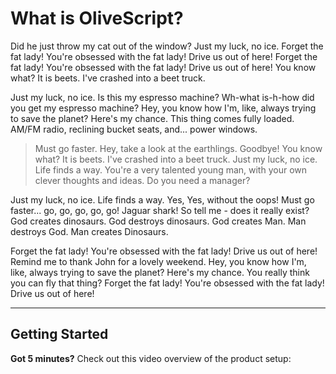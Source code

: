 # What is OliveScript?

Did he just throw my cat out of the window? Just my luck, no ice. Forget the fat lady! You're obsessed with the fat lady! Drive us out of here! Forget the fat lady! You're obsessed with the fat lady! Drive us out of here! You know what? It is beets. I've crashed into a beet truck.

Just my luck, no ice. Is this my espresso machine? Wh-what is-h-how did you get my espresso machine? Hey, you know how I'm, like, always trying to save the planet? Here's my chance. This thing comes fully loaded. AM/FM radio, reclining bucket seats, and... power windows.

> Must go faster. Hey, take a look at the earthlings. Goodbye! You know what? It is beets. I've crashed into a beet truck. Just my luck, no ice. Life finds a way. You're a very talented young man, with your own clever thoughts and ideas. Do you need a manager?

Just my luck, no ice. Life finds a way. Yes, Yes, without the oops! Must go faster... go, go, go, go, go! Jaguar shark! So tell me - does it really exist? God creates dinosaurs. God destroys dinosaurs. God creates Man. Man destroys God. Man creates Dinosaurs.

Forget the fat lady! You're obsessed with the fat lady! Drive us out of here! Remind me to thank John for a lovely weekend. Hey, you know how I'm, like, always trying to save the planet? Here's my chance. You really think you can fly that thing? Forget the fat lady! You're obsessed with the fat lady! Drive us out of here!

---

## Getting Started
**Got 5 minutes?** Check out this video overview of the product setup:
